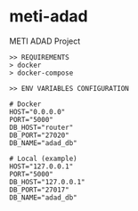 # meti-adad
METI ADAD Project

``` 
>> REQUIREMENTS
> docker
> docker-compose
```

```
>> ENV VARIABLES CONFIGURATION 

# Docker 
HOST="0.0.0.0" 
PORT="5000"
DB_HOST="router" 
DB_PORT="27020"
DB_NAME="adad_db"

# Local (example)
HOST="127.0.0.1" 
PORT="5000"
DB_HOST="127.0.0.1" 
DB_PORT="27017"
DB_NAME="adad_db"
```
